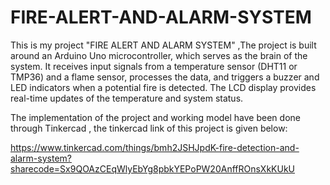 # FIRE-ALERT-AND-ALARM-SYSTEM
This is my project "FIRE ALERT AND ALARM SYSTEM" ,The project is built around an Arduino Uno microcontroller, which serves as the brain of the system. It receives input signals from a temperature sensor (DHT11 or TMP36) and a flame sensor, processes the data, and triggers a buzzer and LED indicators when a potential fire is detected. The LCD display provides real-time updates of the temperature and system status.


 The implementation of the project and working model have been done through Tinkercad ,  the tinkercad link of this project is given below:

 https://www.tinkercad.com/things/bmh2JSHJpdK-fire-detection-and-alarm-system?sharecode=Sx9QOAzCEqWlyEbYg8pbkYEPoPW20AnffROnsXkKUkU
